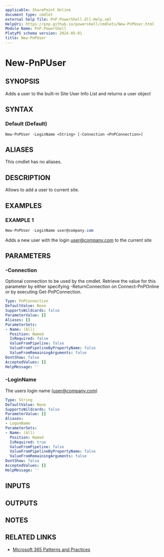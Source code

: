 ```yaml
---
applicable: SharePoint Online
document type: cmdlet
external help file: PnP.PowerShell.dll-Help.xml
HelpUri: https://pnp.github.io/powershell/cmdlets/New-PnPUser.html
Module Name: PnP.PowerShell
PlatyPS schema version: 2024-05-01
title: New-PnPUser
---
```


# New-PnPUser

## SYNOPSIS

Adds a user to the built-in Site User Info List and returns a user object

## SYNTAX

### Default (Default)

```
New-PnPUser -LoginName <String> [-Connection <PnPConnection>]
```

## ALIASES

This cmdlet has no aliases.

## DESCRIPTION

Allows to add a user to current site.

## EXAMPLES

### EXAMPLE 1

```powershell
New-PnPUser -LoginName user@company.com
```

Adds a new user with the login user@company.com to the current site

## PARAMETERS

### -Connection

Optional connection to be used by the cmdlet. Retrieve the value for this parameter by either specifying -ReturnConnection on Connect-PnPOnline or by executing Get-PnPConnection.

```yaml
Type: PnPConnection
DefaultValue: None
SupportsWildcards: false
ParameterValue: []
Aliases: []
ParameterSets:
- Name: (All)
  Position: Named
  IsRequired: false
  ValueFromPipeline: false
  ValueFromPipelineByPropertyName: false
  ValueFromRemainingArguments: false
DontShow: false
AcceptedValues: []
HelpMessage: ''
```

### -LoginName

The users login name (user@company.com)

```yaml
Type: String
DefaultValue: None
SupportsWildcards: false
ParameterValue: []
Aliases:
- LogonName
ParameterSets:
- Name: (All)
  Position: Named
  IsRequired: true
  ValueFromPipeline: false
  ValueFromPipelineByPropertyName: false
  ValueFromRemainingArguments: false
DontShow: false
AcceptedValues: []
HelpMessage: ''
```

## INPUTS

## OUTPUTS

## NOTES

## RELATED LINKS

- [Microsoft 365 Patterns and Practices](https://aka.ms/m365pnp)
